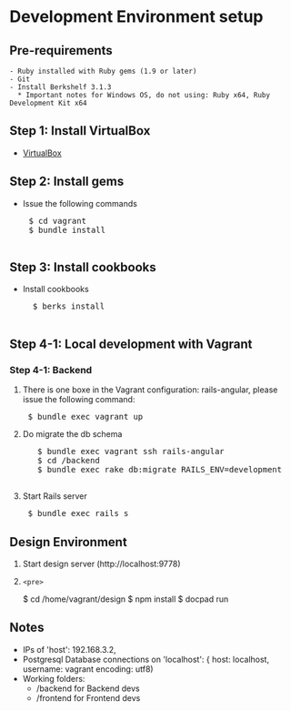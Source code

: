 # Development Environment setup

## Pre-requirements
    - Ruby installed with Ruby gems (1.9 or later)
    - Git
    - Install Berkshelf 3.1.3
      * Important notes for Windows OS, do not using: Ruby x64, Ruby Development Kit x64


## Step 1: Install VirtualBox
- [VirtualBox](https://www.virtualbox.org/wiki/Downloads)

## Step 2: Install gems
  * Issue the following commands
  <pre>
    $ cd vagrant
    $ bundle install
  </pre>

## Step 3: Install cookbooks
  * Install cookbooks

	  <pre>
	  $ berks install
	  </pre>

## Step 4-1: Local development with Vagrant
### Step 4-1: Backend

  1. There is one boxe in the Vagrant configuration: rails-angular, please issue the following command:
    <pre>
      $ bundle exec vagrant up
  </pre>


  2. Do migrate the db schema
      <pre>
        $ bundle exec vagrant ssh rails-angular
        $ cd /backend
        $ bundle exec rake db:migrate RAILS_ENV=development
      </pre>

  3. Start Rails server
    <pre>
      $ bundle exec rails s
    </pre>

## Design Environment
1. Start design server (http://localhost:9778)
2.     <pre>
      $ cd /home/vagrant/design
      $ npm install
      $ docpad run
  </pre>


## Notes
* IPs of 'host': 192.168.3.2,
* Postgresql Database connections on 'localhost': { host: localhost, username: vagrant encoding: utf8)
* Working folders:
  * /backend for Backend devs
  * /frontend for Frontend devs
  
